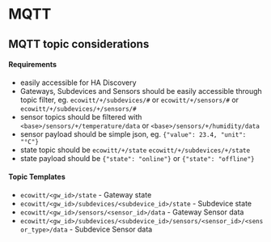 # MQTT

## MQTT topic considerations

#### Requirements
- easily accessible for HA Discovery
- Gateways, Subdevices and Sensors should be easily accessible through topic filter, eg. `ecowitt/+/subdevices/#` or `ecowitt/+/sensors/#` or  `ecowitt/+/subdevices/+/sensors/#`
- sensor topics should be filtered with `<base>/sensors/+/temperature/data` or `<base>/sensors/+/humidity/data`
- sensor payload should be simple json, eg. `{"value": 23.4, "unit": "°C"}`
- state topic should be `ecowitt/+/state` `ecowitt/+/subdevices/+/state` 
- state payload should be `{"state": "online"}` or `{"state": "offline"}`

#### Topic Templates
- `ecowitt/<gw_id>/state` - Gateway state
- `ecowitt/<gw_id>/subdevices/<subdevice_id>/state` - Subdevice state
- `ecowitt/<gw_id>/sensors/<sensor_id>/data` - Gateway Sensor data
- `ecowitt/<gw_id>/subdevices/<subdevice_id>/sensors/<sensor_id>/<sensor_type>/data` - Subdevice Sensor data

